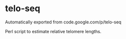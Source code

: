 # telo-seq
Automatically exported from code.google.com/p/telo-seq

Perl script to estimate relative telomere lengths.
